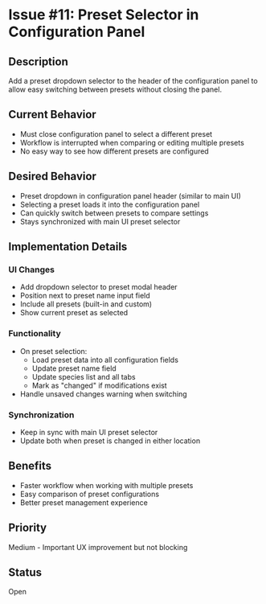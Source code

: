 # Issue #11: Preset Selector in Configuration Panel

## Description
Add a preset dropdown selector to the header of the configuration panel to allow easy switching between presets without closing the panel.

## Current Behavior
- Must close configuration panel to select a different preset
- Workflow is interrupted when comparing or editing multiple presets
- No easy way to see how different presets are configured

## Desired Behavior
- Preset dropdown in configuration panel header (similar to main UI)
- Selecting a preset loads it into the configuration panel
- Can quickly switch between presets to compare settings
- Stays synchronized with main UI preset selector

## Implementation Details

### UI Changes
- Add dropdown selector to preset modal header
- Position next to preset name input field
- Include all presets (built-in and custom)
- Show current preset as selected

### Functionality
- On preset selection:
  - Load preset data into all configuration fields
  - Update preset name field
  - Update species list and all tabs
  - Mark as "changed" if modifications exist
- Handle unsaved changes warning when switching

### Synchronization
- Keep in sync with main UI preset selector
- Update both when preset is changed in either location

## Benefits
- Faster workflow when working with multiple presets
- Easy comparison of preset configurations
- Better preset management experience

## Priority
Medium - Important UX improvement but not blocking

## Status
Open